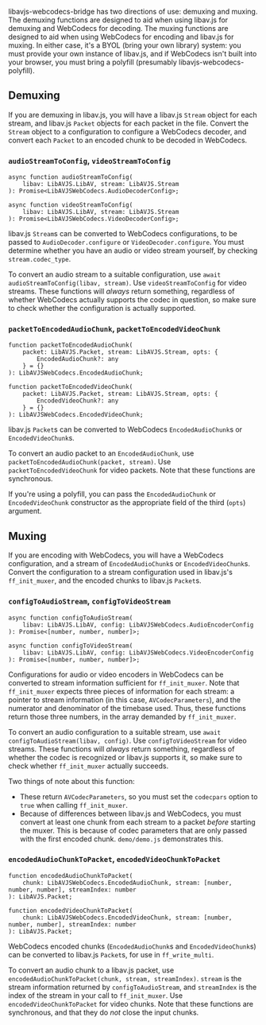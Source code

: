 libavjs-webcodecs-bridge has two directions of use: demuxing and muxing. The
demuxing functions are designed to aid when using libav.js for demuxing and
WebCodecs for decoding. The muxing functions are designed to aid when using
WebCodecs for encoding and libav.js for muxing. In either case, it's a BYOL
(bring your own library) system: you must provide your own instance of libav.js,
and if WebCodecs isn't built into your browser, you must bring a polyfill
(presumably libavjs-webcodecs-polyfill).


## Demuxing

If you are demuxing in libav.js, you will have a libav.js `Stream` object for
each stream, and libav.js `Packet` objects for each packet in the file. Convert
the `Stream` object to a configuration to configure a WebCodecs decoder, and
convert each `Packet` to an encoded chunk to be decoded in WebCodecs.

### `audioStreamToConfig`, `videoStreamToConfig`

```
async function audioStreamToConfig(
    libav: LibAVJS.LibAV, stream: LibAVJS.Stream
): Promise<LibAVJSWebCodecs.AudioDecoderConfig>;

async function videoStreamToConfig(
    libav: LibAVJS.LibAV, stream: LibAVJS.Stream
): Promise<LibAVJSWebCodecs.VideoDecoderConfig>;
```

libav.js `Stream`s can be converted to WebCodecs configurations, to be passed to
`AudioDecoder.configure` or `VideoDecoder.configure`. You must determine whether
you have an audio or video stream yourself, by checking `stream.codec_type`.

To convert an audio stream to a suitable configuration, use
`await audioStreamToConfig(libav, stream)`. Use `videoStreamToConfig` for video
streams. These functions will *always* return something, regardless of whether
WebCodecs actually supports the codec in question, so make sure to check whether
the configuration is actually supported.

### `packetToEncodedAudioChunk`, `packetToEncodedVideoChunk`

```
function packetToEncodedAudioChunk(
    packet: LibAVJS.Packet, stream: LibAVJS.Stream, opts: {
        EncodedAudioChunk?: any
    } = {}
): LibAVJSWebCodecs.EncodedAudioChunk;

function packetToEncodedVideoChunk(
    packet: LibAVJS.Packet, stream: LibAVJS.Stream, opts: {
        EncodedVideoChunk?: any
    } = {}
): LibAVJSWebCodecs.EncodedVideoChunk;
```

libav.js `Packet`s can be converted to WebCodecs `EncodedAudioChunk`s or
`EncodedVideoChunk`s.

To convert an audio packet to an `EncodedAudioChunk`, use
`packetToEncodedAudioChunk(packet, stream)`. Use `packetToEncodedVideoChunk` for
video packets. Note that these functions are synchronous.

If you're using a polyfill, you can pass the `EncodedAudioChunk` or
`EncodedVideoChunk` constructor as the appropriate field of the third (`opts`)
argument.


## Muxing

If you are encoding with WebCodecs, you will have a WebCodecs configuration, and
a stream of `EncodedAudioChunk`s or `EncodedVideoChunk`s. Convert the
configuration to a stream configuration used in libav.js's `ff_init_muxer`, and
the encoded chunks to libav.js `Packet`s.

### `configToAudioStream`, `configToVideoStream`

```
async function configToAudioStream(
    libav: LibAVJS.LibAV, config: LibAVJSWebCodecs.AudioEncoderConfig
): Promise<[number, number, number]>;

async function configToVideoStream(
    libav: LibAVJS.LibAV, config: LibAVJSWebCodecs.VideoEncoderConfig
): Promise<[number, number, number]>;
```

Configurations for audio or video encoders in WebCodecs can be converted to
stream information sufficient for `ff_init_muxer`. Note that `ff_init_muxer`
expects three pieces of information for each stream: a pointer to stream
information (in this case, `AVCodecParameters`), and the numerator and
denominator of the timebase used. Thus, these functions return those three
numbers, in the array demanded by `ff_init_muxer`.

To convert an audio configuration to a suitable stream, use
`await configToAudioStream(libav, config)`. Use `configToVideoStream` for video
streams. These functions will *always* return something, regardless of whether
the codec is recognized or libav.js supports it, so make sure to check whether
`ff_init_muxer` actually succeeds.

Two things of note about this function:
 - These return `AVCodecParameters`, so you must set the `codecpars`
option to `true` when calling `ff_init_muxer`.
 - Because of differences between libav.js and WebCodecs, you must convert at
   least one chunk from each stream to a packet *before* starting the muxer.
   This is because of codec parameters that are only passed with the first
   encoded chunk. `demo/demo.js` demonstrates this.

### `encodedAudioChunkToPacket`, `encodedVideoChunkToPacket`

```
function encodedAudioChunkToPacket(
    chunk: LibAVJSWebCodecs.EncodedAudioChunk, stream: [number, number, number], streamIndex: number
): LibAVJS.Packet;

function encodedVideoChunkToPacket(
    chunk: LibAVJSWebCodecs.EncodedVideoChunk, stream: [number, number, number], streamIndex: number
): LibAVJS.Packet;
```

WebCodecs encoded chunks (`EncodedAudioChunk`s and `EncodedVideoChunk`s) can be
converted to libav.js `Packet`s, for use in `ff_write_multi`.

To convert an audio chunk to a libav.js packet, use
`encodedAudioChunkToPacket(chunk, stream, streamIndex)`. `stream` is the stream
information returned by `configToAudioStream`, and `streamIndex` is the index of
the stream in your call to `ff_init_muxer`. Use `encodedVideoChunkToPacket` for
video chunks. Note that these functions are synchronous, and that they do *not*
close the input chunks.

